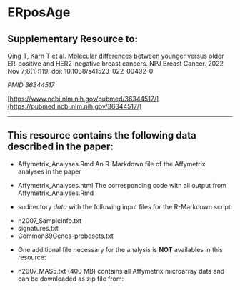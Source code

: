 # ERposAge

## Supplementary Resource to:  

Qing T, Karn T et al. Molecular differences between younger versus older ER-positive and HER2-negative breast cancers.
NPJ Breast Cancer. 2022 Nov 7;8(1):119. doi: 10.1038/s41523-022-00492-0

*PMID 36344517*

[https://www.ncbi.nlm.nih.gov/pubmed/36344517/](https://pubmed.ncbi.nlm.nih.gov/36344517/)

************************************************************

## This resource contains the following data described in the paper:


* Affymetrix_Analyses.Rmd
An R-Markdown file of the Affymetrix analyses in the paper

* Affymetrix_Analyses.html
The corresponding code with all output from Affymetrix_Analyses.Rmd

* sudirectory *data* with the following input files for the R-Markdown script:
- n2007_SampleInfo.txt
- signatures.txt
- Common39Genes-probesets.txt

* One additional file necessary for the analysis is **NOT** availables in this resource:
- n2007_MAS5.txt (400 MB) contains all Affymetrix microarray data and can be downloaded as zip file from:

 
